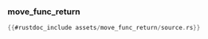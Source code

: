 ### move_func_return

```rust
{{#rustdoc_include assets/move_func_return/source.rs}}
```
<div class="flex-container vis_block" style="position:relative; margin-left:-75px; margin-right:-75px; display: none;">
	<object type="image/svg+xml" class="move_func_return code_panel" data="assets/move_func_return/vis_code.svg"></object>
	<object type="image/svg+xml" class="move_func_return tl_panel" data="assets/move_func_return/vis_timeline.svg" style="width: auto;" onmouseenter="helpers('move_func_return')"></object>
</div>